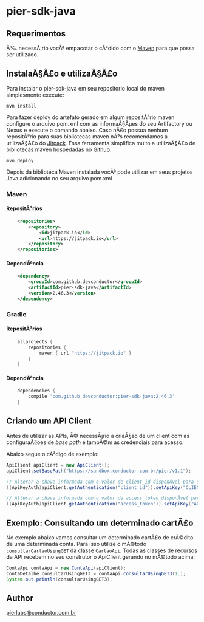 # pier-sdk-java

## Requerimentos

Ã‰ necessÃ¡rio vocÃª empacotar o cÃ³dido com o [Maven](https://maven.apache.org/) para que possa ser utilizado. 

## InstalaÃ§Ã£o e utilizaÃ§Ã£o

Para instalar o pier-sdk-java em seu repositorio local do maven simplesmente execute:

```shell
mvn install
```

Para fazer deploy do artefato gerado em algum repositÃ³rio maven configure o arquivo pom.xml com as informaÃ§Ãµes do seu Artifactory ou Nexus e execute o comando abaixo. Caso nÃ£o possua nenhum repositÃ³rio para suas bibliotecas maven nÃ³s recomendamos a utilizaÃ§Ã£o do [Jitpack](https://jitpack.io/). Essa ferramenta simplifica muito a utilizaÃ§Ã£o de bibliotecas maven hospedadas no [Github](https://github.com).

```shell
mvn deploy
```

Depois da biblioteca Maven instalada vocÃª pode utilizar em seus projetos Java adicionando no seu arquivo pom.xml

### Maven

#### RepositÃ³rios
```xml
	<repositories>
		<repository>
		    <id>jitpack.io</id>
		    <url>https://jitpack.io</url>
		</repository>
	</repositories>
```

#### DependÃªncia
```xml
	<dependency>
	    <groupId>com.github.devconductor</groupId>
	    <artifactId>pier-sdk-java</artifactId>
	    <version>2.46.3</version>
	</dependency>
```

### Gradle

#### RepositÃ³rios
```groovy
	allprojects {
		repositories {
			maven { url "https://jitpack.io" }
		}
	}
```

#### DependÃªncia
```groovy
	dependencies {
	 	compile 'com.github.devconductor:pier-sdk-java:2.46.3'
	}
```


## Criando um API Client

Antes de utilizar as APIs, Ã© necessÃ¡rio a criaÃ§ao de um client com as configuraÃ§oes de _base path_ e tambÃ©m as credenciais para acesso.

Abaixo segue o cÃ³digo de exemplo:

```java
ApiClient apiClient = new ApiClient();
apiClient.setBasePath("https://sandbox.conductor.com.br/pier/v1.1");

// Alterar a chave informada com o valor de client_id disponÃ­vel para sua APP
((ApiKeyAuth)apiClient.getAuthentication("client_id")).setApiKey("CLIENT_ID");

// Alterar a chave informada com o valor de access_token disponÃ­vel para sua APP
((ApiKeyAuth)apiClient.getAuthentication("access_token")).setApiKey("ACESS_TOKEN");
```

## Exemplo: Consultando um determinado cartÃ£o

No exemplo abaixo vamos consultar um determinado cartÃ£o de crÃ©dito de uma determinada conta. Para isso utilize o mÃ©todo `consultarCartaoUsingGET` da classe `CartaoApi`.
Todas as classes de recursos da API recebem no seu construtor o ApiClient gerando no mÃ©todo acima:

```java
ContaApi contaApi = new ContaApi(apiClient);
ContaDetalhe consultarUsingGET3 = contaApi.consultarUsingGET3(1L);
System.out.println(consultarUsingGET3);
```

## Author

pierlabs@conductor.com.br


